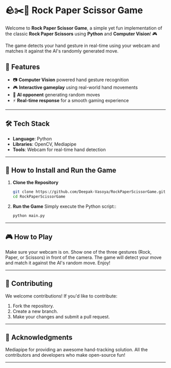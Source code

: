 # 🪨✂️📄 Rock Paper Scissor Game

Welcome to **Rock Paper Scissor Game**, a simple yet fun implementation of the classic **Rock Paper Scissors** using **Python** and **Computer Vision**! 🎮

The game detects your hand gesture in real-time using your webcam and matches it against the AI's randomly generated move. 

## 🌟 Features

- 📷 **Computer Vision** powered hand gesture recognition
- 🎮 **Interactive gameplay** using real-world hand movements
- 🧠 **AI opponent** generating random moves
- ⚡ **Real-time response** for a smooth gaming experience

---

## 🛠️ Tech Stack

- **Language**: Python
- **Libraries**: OpenCV, Mediapipe
- **Tools**: Webcam for real-time hand detection

---

## 🚀 How to Install and Run the Game

1. **Clone the Repository**

   ```bash
   git clone https://github.com/Deepak-Vasoya/RockPaperScissorGame.git
   cd RockPaperScissorGame


2. **Run the Game**
Simply execute the Python script::
   ```bash
   python main.py

---

## 🎮 How to Play
Make sure your webcam is on.
Show one of the three gestures (Rock, Paper, or Scissors) in front of the camera.
The game will detect your move and match it against the AI's random move.
Enjoy!

---

## 🤝 Contributing
We welcome contributions! If you'd like to contribute:
1. Fork the repository.
2. Create a new branch.
3. Make your changes and submit a pull request.

---

## 👏 Acknowledgments
Mediapipe for providing an awesome hand-tracking solution.
All the contributors and developers who make open-source fun!

---

